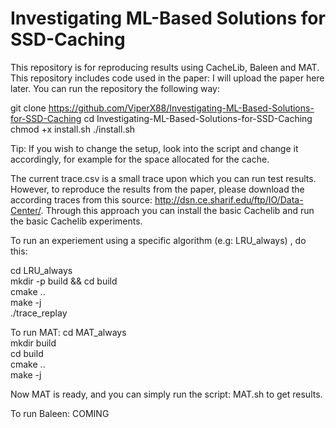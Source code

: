 # Investigating ML-Based Solutions for SSD-Caching
This repository is for reproducing results using CacheLib, Baleen and MAT. This repository includes code used in the paper: I will upload the paper here later.
You can run the repository the following way:

git clone https://github.com/ViperX88/Investigating-ML-Based-Solutions-for-SSD-Caching
cd Investigating-ML-Based-Solutions-for-SSD-Caching
chmod +x install.sh
./install.sh

Tip: If you wish to change the setup, look into the script and change it accordingly, for example for the space allocated for the cache.

The current trace.csv is a small trace upon which you can run test results. However, to reproduce the results from the paper, please download the according traces from this source: http://dsn.ce.sharif.edu/ftp/IO/Data-Center/.
Through this approach you can install the basic Cachelib and run the basic Cachelib experiments.

To run an experiement using a specific algorithm (e.g: LRU_always) , do this:

cd LRU_always  
mkdir -p build && cd build   
cmake ..   
make -j   
./trace_replay    
  


To run MAT:
cd MAT_always  
mkdir build  
cd build  
cmake ..  
make -j  

Now MAT is ready, and you can simply run the script: MAT.sh to get results.


To run Baleen:
COMING




